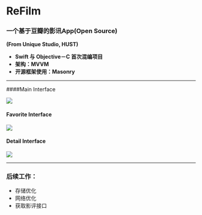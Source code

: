 # ReFilm

### 一个基于豆瓣的影讯App(Open Source) 
**(From Unique Studio, HUST)**

* **Swift 与 Objective－C 首次混编项目**    
* **架构：MVVM**   
* **开源框架使用：Masonry**

 ***

####Main Interface

![](https://github.com/wondervictor/ReFilm/blob/master/main.png?raw=true)

#### Favorite Interface

![](https://github.com/wondervictor/ReFilm/blob/master/favoriteView.png?raw=true)

#### Detail Interface

![](https://github.com/wondervictor/ReFilm/blob/master/detail.png?raw=true)

***

### 后续工作：

* 存储优化
* 网络优化
* 获取影评接口
